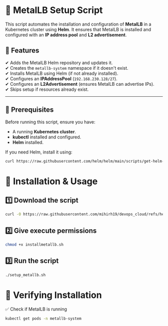 # 🚀 MetalLB Setup Script  

This script automates the installation and configuration of **MetalLB** in a Kubernetes cluster using **Helm**. It ensures that MetalLB is installed and configured with an **IP address pool** and **L2 advertisement**.  

## 📜 Features  
✔ Adds the MetalLB Helm repository and updates it.  
✔ Creates the `metallb-system` namespace if it doesn't exist.  
✔ Installs MetalLB using Helm (if not already installed).  
✔ Configures an **IPAddressPool** (`192.168.230.128/27`).  
✔ Configures an **L2Advertisement** (ensures MetalLB can advertise IPs).  
✔ Skips setup if resources already exist.  

---

## 📌 Prerequisites  

Before running this script, ensure you have:  
- A running **Kubernetes cluster**.  
- **kubectl** installed and configured.  
- **Helm** installed.  

If you need Helm, install it using:  
```sh
curl https://raw.githubusercontent.com/helm/helm/main/scripts/get-helm-3 | bash
```

# 🔧 Installation & Usage

## 1️⃣ Download the script
```sh
curl -O https://raw.githubusercontent.com/mihirh19/devops_cloud/refs/heads/main/install_setup_script/metallb/installmetallb.sh
```

## 2️⃣ Give execute permissions
```sh
chmod +x installmetallb.sh
```

## 3️⃣ Run the script  
```sh
./setup_metallb.sh
```


# 🎯 Verifying Installation
✅ Check if MetalLB is running

```sh
kubectl get pods -n metallb-system
```